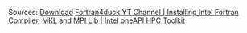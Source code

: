 Sources:
[Download](https://www.intel.com/content/www/us/en/developer/tools/oneapi/base-toolkit-download.html?operatingsystem=linux&distributions=offline&version=2023.1)
[Fortran4duck YT Channel | Installing Intel Fortran Compiler, MKL and MPI Lib | Intel oneAPI HPC Toolkit]([URL](https://www.youtube.com/watch?v=ULR9Esf3sDc)https://www.youtube.com/watch?v=ULR9Esf3sDc)
